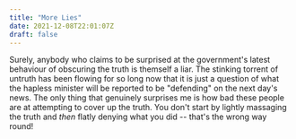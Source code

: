 ```yaml
---
title: "More Lies"
date: 2021-12-08T22:01:07Z
draft: false
---
```


Surely, anybody who claims to be surprised at the government's latest behaviour of obscuring the truth is themself a liar. The stinking torrent of untruth has been flowing for so long now that it is just a question of what the hapless minister will be reported to be "defending" on the next day's news. The only thing that genuinely surprises me is how bad these people are at attempting to cover up the truth. You don't start by lightly massaging the truth and _then_ flatly denying what you did -- that's the wrong way round!
